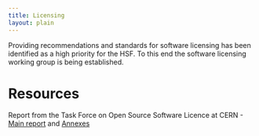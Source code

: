 ```yaml
---
title: Licensing
layout: plain
---
```


Providing recommendations and standards for software licensing has been identified as a high priority for the HSF. To this end the software licensing working group is being established.

# Resources

  Report from the Task Force on Open Source Software Licence at CERN - [Main report](http://hepsoftwarefoundation.org/sites/default/files/OSL-TF_Final_Report-Main_Volume.pdf) and [Annexes](http://hepsoftwarefoundation.org/sites/default/files/OSL-TF_Final_Report-Volume_of_Annexes.pdf)



